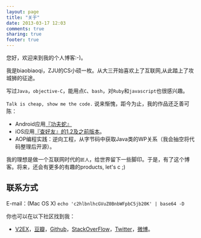 ```yaml
---
layout: page
title: "关于"
date: 2013-03-17 12:03
comments: true
sharing: true
footer: true
---
```


您好，欢迎来到我的个人博客:-)。

我是biaobiaoqi，ZJU的CS小硕一枚。从大三开始喜欢上了互联网,从此踏上了攻城狮的征途。

写过`Java`，`objective-C`，能用点`C`、`bash`，对`Ruby`和`javascript`也很感兴趣。

`Talk is cheap, show me the code.` 说来惭愧，距今为止，我的作品还乏善可陈：

* Android应用[『功夫蛇』](http://www.google.cn/university/androidchallenge/2011/gallery.html#tab=d1-13)
* iOS应用[『查好友』的1.2及之前版本](http://chahaoyou.com/)。
* AOP编程实践：逆向工程，从字节码中获取Java类的WP关系（我会抽空将代码整理后开源）。

我的理想是做一个互联网时代的`匠人`，给世界留下一些脚印。于是，有了这个博客。将来，还会有更多的有趣的products, let's c ;)


联系方式
---

E-mail：(Mac OS X) `echo 'c2hlbnlhcGVuZ0BnbWFpbC5jb20K' | base64 -D`

你也可以在以下社区找到我：

* [V2EX](http://www.v2ex.com/member/biaobiaoqi)，[豆瓣](http://www.douban.com/people/biaobiaoqi/)，[Github](https://github.com/biaobiaoqi)，[StackOverFlow](http://stackoverflow.com/users/1019336/biaobiaoqi)，[Twitter](https://twitter.com/YapengShen)，[微博](http://weibo.com/biaobiaoqi)。